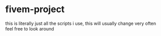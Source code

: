 # fivem-project
this is literally just all the scripts i use, this will usually change very often
feel free to look around
